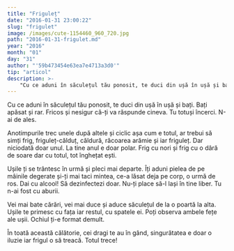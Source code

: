 ```yaml
---
title: "Friguleț"
date: "2016-01-31 23:00:22"
slug: "frigulet"
image: /images/cute-1154460_960_720.jpg
path: "2016-01-31-frigulet.md"
year: "2016"
month: "01"
day: "31"
author: "'59b473454e63ea7e4713a3d0'"
tip: "articol"
description: >-
    "Cu ce aduni în săculețul tău ponosit, te duci din ușă în ușă și bați. Bați apăsat și rar. Fricos și nesigur că-ți va răspunde cineva. Tu totuși încerci. N-ai de ales.Anotimpurile trec unele după alte"
---
```

<div class="kg-card-markdown"><p>Cu ce aduni în săculețul tău ponosit, te duci din ușă în ușă și bați. Bați apăsat și rar. Fricos și nesigur că-ți va răspunde cineva. Tu totuși încerci. N-ai de ales.</p>
<p>Anotimpurile trec unele după altele și ciclic așa cum e totul, ar trebui să simți  frig, friguleț-călduț, căldură, răcoarea arămie și iar friguleț. Dar niciodată doar unul. La tine anul e doar polar. Frig cu nori și frig cu o dâră de soare dar cu totul, tot înghețat ești.</p>
<p>Ușile ți se trântesc în urmă și pleci mai departe. Îți aduni pielea de pe mâinile degerate și-ți mai taci mintea, ce-a lăsat deja pe corp, o urmă de ros. Dai cu alcool! Să dezinfectezi doar. Nu-ți place să-l lași în tine liber. Tu n-ai fost cu aburii.</p>
<p>Vei mai bate cărări, vei mai duce și aduce săculețul de la o poartă la alta. Ușile te primesc cu fața iar restul, cu spatele ei. Poți observa ambele fețe ale ușii. Ochiul ți-e format demult.</p>
<p>În toată această călătorie, cei dragi te au în gând, singurătatea e doar o iluzie iar frigul o să treacă. Totul trece!</p>
<div> </div>
</div>
    